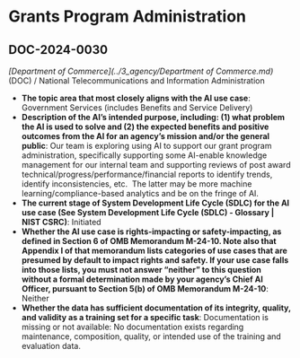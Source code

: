 # Grants Program Administration
## DOC-2024-0030
_[Department of Commerce](../3_agency/Department of Commerce.md)_ (DOC) / National Telecommunications and Information Administration


+ **The topic area that most closely aligns with the AI use case**: Government Services (includes Benefits and Service Delivery)
+ **Description of the AI’s intended purpose, including: (1) what problem the AI is used to solve and (2) the expected benefits and positive outcomes from the AI for an agency’s mission and/or the general public**: Our team is exploring using AI to support our grant program administration, specifically supporting some AI-enable knowledge management for our internal team and supporting reviews of post award technical/progress/performance/financial reports to identify trends, identify inconsistencies, etc.  The latter may be more machine learning/compliance-based analytics and be on the fringe of AI.
+ **The current stage of System Development Life Cycle (SDLC) for the AI use case (See System Development Life Cycle (SDLC) - Glossary | NIST CSRC)**: Initiated
+ **Whether the AI use case is rights-impacting or safety-impacting, as defined in Section 6 of OMB Memorandum M-24-10. Note also that Appendix I of that memorandum lists categories of use cases that are presumed by default to impact rights and safety. If your use case falls into those lists, you must not answer “neither” to this question without a formal determination made by your agency’s Chief AI Officer, pursuant to Section 5(b) of OMB Memorandum M-24-10**: Neither
+ **Whether the data has sufficient documentation of its integrity, quality, and validity as a training set for a specific task**: Documentation is missing or not available: No documentation exists regarding maintenance, composition, quality, or intended use of the training and evaluation data.